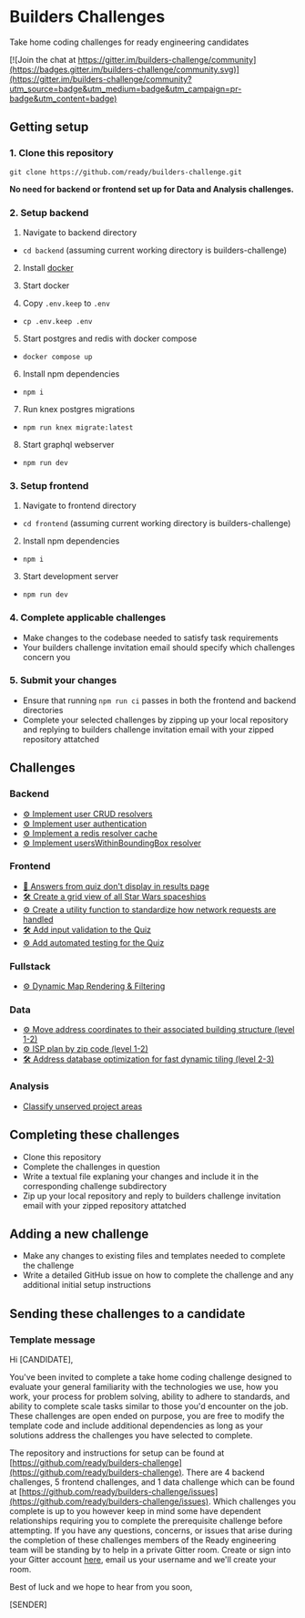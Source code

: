 # Builders Challenges

Take home coding challenges for ready engineering candidates

[![Join the chat at https://gitter.im/builders-challenge/community](https://badges.gitter.im/builders-challenge/community.svg)](https://gitter.im/builders-challenge/community?utm_source=badge&utm_medium=badge&utm_campaign=pr-badge&utm_content=badge)

## Getting setup

### 1. Clone this repository
```
git clone https://github.com/ready/builders-challenge.git
```
**No need for backend or frontend set up for Data and Analysis challenges.**

### 2. Setup backend
1. Navigate to backend directory
  - `cd backend` (assuming current working directory is builders-challenge)

2. Install [docker](https://docs.docker.com/get-docker/)

3. Start docker

4. Copy `.env.keep` to `.env`
  - `cp .env.keep .env`

5. Start postgres and redis with docker compose
  - `docker compose up`

6. Install npm dependencies
  - `npm i`

7. Run knex postgres migrations 
  - `npm run knex migrate:latest`

8. Start graphql webserver
  - `npm run dev`

### 3. Setup frontend
1. Navigate to frontend directory
  - `cd frontend` (assuming current working directory is builders-challenge)
2. Install npm dependencies
  - `npm i`
3. Start development server
  - `npm run dev`

### 4. Complete applicable challenges
- Make changes to the codebase needed to satisfy task requirements
- Your builders challenge invitation email should specify which challenges concern you

### 5. Submit your changes
- Ensure that running `npm run ci` passes in both the frontend and backend directories
- Complete your selected challenges by zipping up your local repository and replying to builders challenge invitation email with your zipped repository attatched

## Challenges

### Backend
- [⚙️ Implement user CRUD resolvers](https://github.com/ready/builders-challenge/issues/4)
- [⚙️ Implement user authentication](https://github.com/ready/builders-challenge/issues/5)
- [⚙️ Implement a redis resolver cache](https://github.com/ready/builders-challenge/issues/6)
- [⚙️ Implement usersWithinBoundingBox resolver](https://github.com/ready/builders-challenge/issues/8)

### Frontend
- [🐞 Answers from quiz don't display in results page](https://github.com/ready/builders-challenge/issues/13)
- [🛠 Create a grid view of all Star Wars spaceships](https://github.com/ready/builders-challenge/issues/9)
- [⚙️ Create a utility function to standardize how network requests are handled](https://github.com/ready/builders-challenge/issues/10)
- [🛠 Add input validation to the Quiz](https://github.com/ready/builders-challenge/issues/14)
- [⚙️ Add automated testing for the Quiz](https://github.com/ready/builders-challenge/issues/15)

### Fullstack
- [⚙️ Dynamic Map Rendering & Filtering](https://github.com/ready/builders-challenge/issues/42)

### Data
- [⚙️ Move address coordinates to their associated building structure (level 1-2)](https://github.com/ready/builders-challenge/issues/18)
- [⚙️ ISP plan by zip code (level 1-2)](https://github.com/ready/builders-challenge/issues/21)
- [🛠 Address database optimization for fast dynamic tiling (level 2-3)](https://github.com/ready/builders-challenge/issues/39#issue-1906345312)

### Analysis
- [Classify unserved project areas](https://github.com/ready/builders-challenge/issues/27)

## Completing these challenges
- Clone this repository
- Complete the challenges in question
- Write a textual file explaning your changes and include it in the corresponding challenge subdirectory
- Zip up your local repository and reply to builders challenge invitation email with your zipped repository attatched

## Adding a new challenge
- Make any changes to existing files and templates needed to complete the challenge
- Write a detailed GitHub issue on how to complete the challenge and any additional initial setup instructions

## Sending these challenges to a candidate
### Template message
Hi [CANDIDATE],

You've been invited to complete a take home coding challenge designed to evaluate your general familiarity with the technologies we use, how you work, your process for problem solving, ability to adhere to standards, and ability to complete scale tasks similar to those you'd encounter on the job. These challenges are open ended on purpose, you are free to modify the template code and include additional dependencies as long as your solutions address the challenges you have selected to complete. 

The repository and instructions for setup can be found at [https://github.com/ready/builders-challenge](https://github.com/ready/builders-challenge). There are 4 backend challenges, 5 frontend challenges, and 1 data challenge which can be found at [https://github.com/ready/builders-challenge/issues](https://github.com/ready/builders-challenge/issues). Which challenges you complete is up to you however keep in mind some have dependent relationships requiring you to complete the prerequisite challenge before attempting. If you have any questions, concerns, or issues that arise during the completion of these challenges members of the Ready engineering team will be standing by to help in a private Gitter room. Create or sign into your Gitter account [here](https://gitter.im/login?action=login), email us your username and we'll create your room.

Best of luck and we hope to hear from you soon,

[SENDER]
